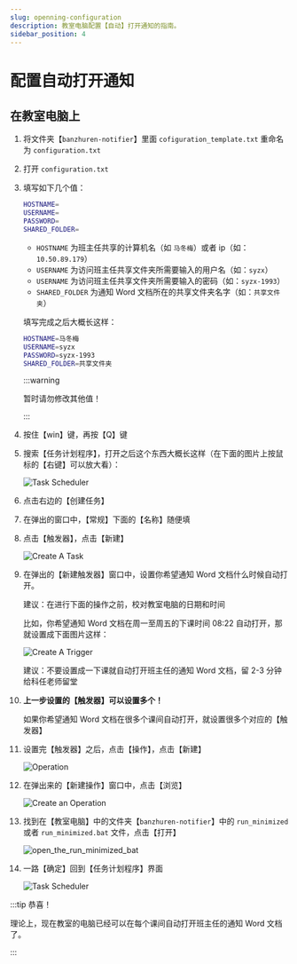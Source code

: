 ```yaml
---
slug: openning-configuration
description: 教室电脑配置【自动】打开通知的指南。
sidebar_position: 4
---
```


# 配置自动打开通知

## 在教室电脑上

1. 将文件夹【`banzhuren-notifier`】里面 `cofiguration_template.txt` 重命名为 `configuration.txt`
2. 打开 `configuration.txt`
3. 填写如下几个值：

    ```bash
    HOSTNAME=
    USERNAME=
    PASSWORD=
    SHARED_FOLDER=
    ```

    - `HOSTNAME` 为班主任共享的计算机名（如 `马冬梅`）或者 ip（如：`10.50.89.179`）
    - `USERNAME` 为访问班主任共享文件夹所需要输入的用户名（如：`syzx`）
    - `USERNAME` 为访问班主任共享文件夹所需要输入的密码（如：`syzx-1993`）
    - `SHARED_FOLDER` 为通知 Word 文档所在的共享文件夹名字（如：`共享文件夹`）

    填写完成之后大概长这样：

    ```bash
    HOSTNAME=马冬梅
    USERNAME=syzx
    PASSWORD=syzx-1993
    SHARED_FOLDER=共享文件夹
    ```

    :::warning

    暂时请勿修改其他值！

    :::

4. 按住【win】键，再按【Q】键
5. 搜索【任务计划程序】，打开之后这个东西大概长这样（在下面的图片上按鼠标的【右键】可以放大看）：

    ![Task Scheduler](/img/task-scheduler.png)

6. 点击右边的【创建任务】
7. 在弹出的窗口中，【常规】下面的【名称】随便填
8. 点击【触发器】，点击【新建】

    ![Create A Task](/img/create-a-task.png)

9. 在弹出的【新建触发器】窗口中，设置你希望通知 Word 文档什么时候自动打开。

    建议：在进行下面的操作之前，校对教室电脑的日期和时间

    比如，你希望通知 Word 文档在周一至周五的下课时间 08:22 自动打开，那就设置成下面图片这样：

    ![Create A Trigger](/img/create-an-openning-trigger.png)

    建议：不要设置成一下课就自动打开班主任的通知 Word 文档，留 2-3 分钟给科任老师留堂
10. **上一步设置的【触发器】可以设置多个！**

    如果你希望通知 Word 文档在很多个课间自动打开，就设置很多个对应的【触发器】

11. 设置完【触发器】之后，点击【操作】，点击【新建】

    ![Operation](/img/operation.png)

12. 在弹出来的【新建操作】窗口中，点击【浏览】

    ![Create an Operation](/img/create-an-operation.png)

13. 找到在【教室电脑】中的文件夹【`banzhuren-notifier`】中的 `run_minimized` 或者 `run_minimized.bat` 文件，点击【打开】

    ![open_the_run_minimized_bat](/img/open-the-run-minimized-bat.png)

14. 一路【确定】回到【任务计划程序】界面

    ![Task Scheduler](/img/task-scheduler.png)

:::tip 恭喜！

理论上，现在教室的电脑已经可以在每个课间自动打开班主任的通知 Word 文档了。

:::
